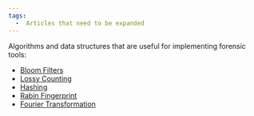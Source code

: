 ```yaml
---
tags:
  -  Articles that need to be expanded 
---
```

Algorithms and data structures that are useful for implementing forensic
tools:

- [Bloom Filters](bloom_filters.md)
- [Lossy Counting](lossy_counting.md)
- [Hashing](hashing.md)
- [Rabin Fingerprint](rabin_fingerprint.md)
- [Fourier Transformation](fourier_transformation.md)